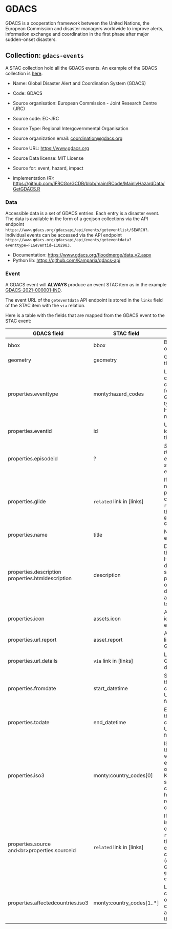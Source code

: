 # GDACS

GDACS is a cooperation framework between the United Nations, the European Commission and disaster managers worldwide to improve alerts, information exchange and coordination in the first phase after major sudden-onset disasters.

## Collection: `gdacs-events`

A STAC collection hold all the GDACS events. An example of the GDACS collection is [here](../collections/gdacs-events.json).

* Name: Global Disaster Alert and Coordination System (GDACS)
* Code: GDACS
* Source organisation: European Commission - Joint Research Centre (JRC)
* Source code: EC-JRC
* Source Type: Regional Intergovernmental Organisation
* Source organization email: coordination@gdacs.org
* Source URL: https://www.gdacs.org
* Source Data license: MIT License
* Source for: event, hazard, impact

* implementation (R): https://github.com/IFRCGo/GCDB/blob/main/RCode/MainlyHazardData/GetGDACS.R

### Data

Accessible data is a set of GDACS entries. Each entry is a disaster event. The data is available in the form of a geojson collections via the API endpoint `https://www.gdacs.org/gdacsapi/api/events/geteventlist/SEARCH?`.
Individual events can be accessed via the API endpoint `https://www.gdacs.org/gdacsapi/api/events/geteventdata?eventtype=FL&eventid=1102983`.

* Documentation: https://www.gdacs.org/floodmerge/data_v2.aspx
* Python lib: https://github.com/Kamparia/gdacs-api

### Event

A GDACS event will **ALWAYS** produce an event STAC item as in the example [GDACS-2021-000001-IND](../examples/gdacs-events/GDACS-2021-000001-IND.json).

The event URL of the `geteventdata` API endpoint is stored in the `links` field of the STAC item with the `via` relation.

Here is a table with the fields that are mapped from the GDACS event to the STAC event:

| GDACS field                                           | STAC field                | Description                                                                                                                   |
| ----------------------------------------------------- | ------------------------- | ----------------------------------------------------------------------------------------------------------------------------- |
| bbox                                                  | bbox                      | Bounding box of the event                                                                                                     |
| geometry                                              | geometry                  | Geometry of the event                                                                                                         |
| properties.eventtype                                  | monty:hazard_codes        | List of hazard codes converted following the GDACS event type to Hazard profile mapping                                       |
| properties.eventid                                    | id                        | Unique identifier for the event                                                                                               |
| properties.episodeid                                  | ?                         | *Should we tkae the episode as a separate event?*                                                                             |
| properties.glide                                      | `related` link in [links] | If the glide number is present, create a `related` link to the item in `glide-events` collection                              |
| properties.name                                       | title                     | Name of the event                                                                                                             |
| properties.description<br/>properties.htmldescription | description               | Description of the event. HTML description should be privileged over plain text description and translated to markdown        |
| properties.icon                                       | assets.icon               | Asset with the icon of the event                                                                                              |
| properties.url.report                                 | asset.report              | Asset with the link to the GDACS report                                                                                       |
| properties.url.details                                | `via` link in [links]     | Link to the GDACS event details page                                                                                          |
| properties.fromdate                                   | start_datetime            | Start date of the event converted in UTC ISO 8601 format                                                                      |
| properties.todate                                     | end_datetime              | End date of the event converted in UTC ISO 8601 format                                                                        |
| properties.iso3                                       | monty:country_codes[0]    | ISO3 code of the country where the event occurred. Keywords shall also contain the human readable country name                |
| properties.source and<br\>properties.sourceid         | `related` link in [links] | If the source is present, create a `related` link to the item in the corresponding collection (e.g. GLOFAS-> `glofas-events`) |
| properties.affectedcountries.iso3                     | monty:country_codes[1..*] | List of ISO3 codes of the other countries affected by the event                                                               |




